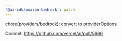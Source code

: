 ```yaml
---
'@ai-sdk/amazon-bedrock': patch
---
```


chore(providers/bedrock): convert to providerOptions

Commit: https://github.com/vercel/ai/pull/5666
